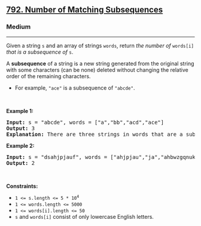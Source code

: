 <h2><a href="https://leetcode.com/problems/number-of-matching-subsequences/">792. Number of Matching Subsequences</a></h2><h3>Medium</h3><hr><div style="user-select: auto;"><p style="user-select: auto;">Given a string <code style="user-select: auto;">s</code> and an array of strings <code style="user-select: auto;">words</code>, return <em style="user-select: auto;">the number of</em> <code style="user-select: auto;">words[i]</code> <em style="user-select: auto;">that is a subsequence of</em> <code style="user-select: auto;">s</code>.</p>

<p style="user-select: auto;">A <strong style="user-select: auto;">subsequence</strong> of a string is a new string generated from the original string with some characters (can be none) deleted without changing the relative order of the remaining characters.</p>

<ul style="user-select: auto;">
	<li style="user-select: auto;">For example, <code style="user-select: auto;">"ace"</code> is a subsequence of <code style="user-select: auto;">"abcde"</code>.</li>
</ul>

<p style="user-select: auto;">&nbsp;</p>
<p style="user-select: auto;"><strong class="example" style="user-select: auto;">Example 1:</strong></p>

<pre style="user-select: auto;"><strong style="user-select: auto;">Input:</strong> s = "abcde", words = ["a","bb","acd","ace"]
<strong style="user-select: auto;">Output:</strong> 3
<strong style="user-select: auto;">Explanation:</strong> There are three strings in words that are a subsequence of s: "a", "acd", "ace".
</pre>

<p style="user-select: auto;"><strong class="example" style="user-select: auto;">Example 2:</strong></p>

<pre style="user-select: auto;"><strong style="user-select: auto;">Input:</strong> s = "dsahjpjauf", words = ["ahjpjau","ja","ahbwzgqnuk","tnmlanowax"]
<strong style="user-select: auto;">Output:</strong> 2
</pre>

<p style="user-select: auto;">&nbsp;</p>
<p style="user-select: auto;"><strong style="user-select: auto;">Constraints:</strong></p>

<ul style="user-select: auto;">
	<li style="user-select: auto;"><code style="user-select: auto;">1 &lt;= s.length &lt;= 5 * 10<sup style="user-select: auto;">4</sup></code></li>
	<li style="user-select: auto;"><code style="user-select: auto;">1 &lt;= words.length &lt;= 5000</code></li>
	<li style="user-select: auto;"><code style="user-select: auto;">1 &lt;= words[i].length &lt;= 50</code></li>
	<li style="user-select: auto;"><code style="user-select: auto;">s</code> and <code style="user-select: auto;">words[i]</code> consist of only lowercase English letters.</li>
</ul>
</div>